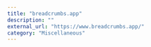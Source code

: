 ```yaml
---
title: "breadcrumbs.app"
description: ""
external_url: "https://www.breadcrumbs.app/"
category: "Miscellaneous"
---
```

